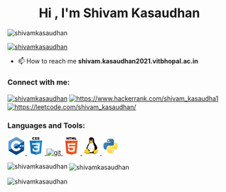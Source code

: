 <h1 align="center">Hi , I'm Shivam Kasaudhan</h1>
<p align="left"> <img src="https://komarev.com/ghpvc/?username=shivamkasaudhan&label=Profile%20views&color=0e75b6&style=flat" alt="shivamkasaudhan" /> </p>

<p align="left"> <a href="https://github.com/ryo-ma/github-profile-trophy"><img src="https://github-profile-trophy.vercel.app/?username=shivamkasaudhan" alt="shivamkasaudhan" /></a> </p>

- 📫 How to reach me **shivam.kasaudhan2021.vitbhopal.ac.in**

<h3 align="left">Connect with me:</h3>
<p align="left">
<a href="https://linkedin.com/in/shivamkasaudhan" target="blank"><img align="center" src="https://raw.githubusercontent.com/rahuldkjain/github-profile-readme-generator/master/src/images/icons/Social/linked-in-alt.svg" alt="shivamkasaudhan" height="30" width="40" /></a>
<a href="https://www.hackerrank.com/https://www.hackerrank.com/shivam_kasaudha1" target="blank"><img align="center" src="https://raw.githubusercontent.com/rahuldkjain/github-profile-readme-generator/master/src/images/icons/Social/hackerrank.svg" alt="https://www.hackerrank.com/shivam_kasaudha1" height="30" width="40" /></a>
<a href="https://www.leetcode.com/https://leetcode.com/shivam_kasaudhan/" target="blank"><img align="center" src="https://raw.githubusercontent.com/rahuldkjain/github-profile-readme-generator/master/src/images/icons/Social/leet-code.svg" alt="https://leetcode.com/shivam_kasaudhan/" height="30" width="40" /></a>
</p>

<h3 align="left">Languages and Tools:</h3>
<p align="left"> <a href="https://www.w3schools.com/cpp/" target="_blank" rel="noreferrer"> <img src="https://raw.githubusercontent.com/devicons/devicon/master/icons/cplusplus/cplusplus-original.svg" alt="cplusplus" width="40" height="40"/> </a> <a href="https://www.w3schools.com/css/" target="_blank" rel="noreferrer"> <img src="https://raw.githubusercontent.com/devicons/devicon/master/icons/css3/css3-original-wordmark.svg" alt="css3" width="40" height="40"/> </a> <a href="https://git-scm.com/" target="_blank" rel="noreferrer"> <img src="https://www.vectorlogo.zone/logos/git-scm/git-scm-icon.svg" alt="git" width="40" height="40"/> </a> <a href="https://www.w3.org/html/" target="_blank" rel="noreferrer"> <img src="https://raw.githubusercontent.com/devicons/devicon/master/icons/html5/html5-original-wordmark.svg" alt="html5" width="40" height="40"/> </a> <a href="https://www.linux.org/" target="_blank" rel="noreferrer"> <img src="https://raw.githubusercontent.com/devicons/devicon/master/icons/linux/linux-original.svg" alt="linux" width="40" height="40"/> </a> <a href="https://www.python.org" target="_blank" rel="noreferrer"> <img src="https://raw.githubusercontent.com/devicons/devicon/master/icons/python/python-original.svg" alt="python" width="40" height="40"/> </a> </p>

<p><img align="left" src="https://github-readme-stats.vercel.app/api/top-langs?username=shivamkasaudhan&show_icons=true&locale=en&layout=compact" alt="shivamkasaudhan" /></p>

<p>&nbsp;<img align="center" src="https://github-readme-stats.vercel.app/api?username=shivamkasaudhan&show_icons=true&locale=en" alt="shivamkasaudhan" /></p>

<p><img align="center" src="https://github-readme-streak-stats.herokuapp.com/?user=shivamkasaudhan&" alt="shivamkasaudhan" /></p>

